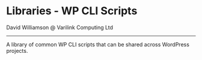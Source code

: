 # Libraries - WP CLI Scripts

David Williamson @ Varilink Computing Ltd

------

A library of common WP CLI scripts that can be shared across WordPress projects.

